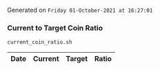 Generated on `Friday 01-October-2021 at 16:27:01`

### Current to Target Coin Ratio
`current_coin_ratio.sh`

Date|Current|Target|Ratio
---|---|---|---

